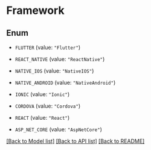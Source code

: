 # Framework

## Enum


* `FLUTTER` (value: `"Flutter"`)

* `REACT_NATIVE` (value: `"ReactNative"`)

* `NATIVE_IOS` (value: `"NativeIOS"`)

* `NATIVE_ANDROID` (value: `"NativeAndroid"`)

* `IONIC` (value: `"Ionic"`)

* `CORDOVA` (value: `"Cordova"`)

* `REACT` (value: `"React"`)

* `ASP_NET_CORE` (value: `"AspNetCore"`)


[[Back to Model list]](../README.md#documentation-for-models) [[Back to API list]](../README.md#documentation-for-api-endpoints) [[Back to README]](../README.md)


